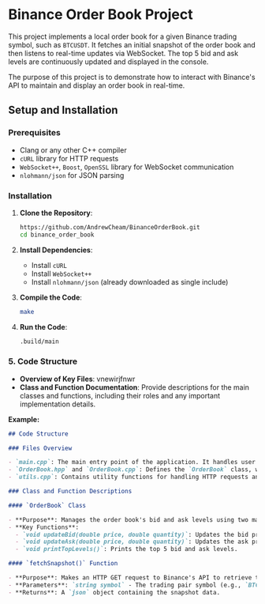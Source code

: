 # Binance Order Book Project

This project implements a local order book for a given Binance trading symbol, such as `BTCUSDT`. It fetches an initial snapshot of the order book and then listens to real-time updates via WebSocket. The top 5 bid and ask levels are continuously updated and displayed in the console.

The purpose of this project is to demonstrate how to interact with Binance's API to maintain and display an order book in real-time.

## Setup and Installation

### Prerequisites

- Clang or any other C++ compiler
- `cURL` library for HTTP requests
- `WebSocket++`, `Boost`, `OpenSSL` library for WebSocket communication
- `nlohmann/json` for JSON parsing

### Installation

1. **Clone the Repository**:

   ```sh
   https://github.com/AndrewCheam/BinanceOrderBook.git
   cd binance_order_book
   ```

2. **Install Dependencies**:

   - Install `cURL`
   - Install `WebSocket++`
   - Install `nlohmann/json` (already downloaded as single include)

3. **Compile the Code**:
   ```sh
   make
   ```
4. **Run the Code**:
   ```sh
   .build/main
   ```

### 5. **Code Structure**

- **Overview of Key Files**: vnewirjfnwr
- **Class and Function Documentation**: Provide descriptions for the main classes and functions, including their roles and any important implementation details.

**Example:**

```markdown
## Code Structure

### Files Overview

- `main.cpp`: The main entry point of the application. It handles user input, initializes the order book, and manages the WebSocket connection.
- `OrderBook.hpp` and `OrderBook.cpp`: Defines the `OrderBook` class, which manages the bid and ask levels.
- `utils.cpp`: Contains utility functions for handling HTTP requests and JSON parsing.

### Class and Function Descriptions

#### `OrderBook` Class

- **Purpose**: Manages the order book's bid and ask levels using two maps.
- **Key Functions**:
  - `void updateBid(double price, double quantity)`: Updates the bid price level.
  - `void updateAsk(double price, double quantity)`: Updates the ask price level.
  - `void printTopLevels()`: Prints the top 5 bid and ask levels.

#### `fetchSnapshot()` Function

- **Purpose**: Makes an HTTP GET request to Binance's API to retrieve the initial order book snapshot.
- **Parameters**: `string symbol` - The trading pair symbol (e.g., `BTCUSDT`).
- **Returns**: A `json` object containing the snapshot data.
```
